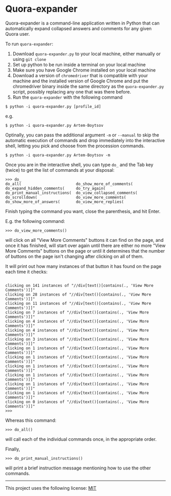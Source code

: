# Quora-expander

Quora-expander is a command-line application written in Python that can automatically expand collapsed answers and comments for any given Quora user.

To run `quora-expander`:

1. Download `quora-expander.py` to your local machine, either manually or using `git clone`
1. Set up python to be run inside a terminal on your local machine
1. Make sure you have Google Chrome installed on your local machine
1. Download a version of `chromedriver` that is compatible with your machine and the installed version of Google Chrome and put the chromedriver binary inside the same directory as the `quora-expander.py` script, possibly replacing any one that was there before.
1. Run the `quora-expander` with the following command

```shell
$ python -i quora-expander.py [profile_id]
```

e.g. 

```shell
$ python -i quora-expander.py Artem-Boytsov
```

Optinally, you can pass the additional argument `-m` or `--manual` to skip the automatic execution of commands and drop immediately into the interactive shell, letting you pick and choose from the procession commands.

```shell
$ python -i quora-expander.py Artem-Boytsov -m
```

Once you are in the interactive shell, you can type `do_` and the Tab key (twice) to get the list of commands at your disposal:

```shell
>>> do_
do_all(                        do_show_more_of_comments(
do_expand_hidden_comments(     do_try_again(
do_print_manual_instructions(  do_view_collapsed_comments(
do_scrolldown(                 do_view_more_comments(
do_show_more_of_answers(       do_view_more_replies(
```

Finish typing the command you want, close the parenthesis, and hit Enter. 

E.g. the following command:

```shell
>>> do_view_more_comments()
```

will click on all "View More Comments" buttons it can find on the page, and once it has finished, will start over again until there are either no more "View More Comments" buttons on the page or until it determines that the number of buttons on the page isn't changing after clicking on all of them.

It will print out how many instances of that button it has found on the page each time it checks:

```shell

clicking on 141 instances of "//div[text()[contains(., 'View More Comments')]]"
clicking on 28 instances of "//div[text()[contains(., 'View More Comments')]]"
clicking on 11 instances of "//div[text()[contains(., 'View More Comments')]]"
clicking on 7 instances of "//div[text()[contains(., 'View More Comments')]]"
clicking on 4 instances of "//div[text()[contains(., 'View More Comments')]]"
clicking on 4 instances of "//div[text()[contains(., 'View More Comments')]]"
clicking on 3 instances of "//div[text()[contains(., 'View More Comments')]]"
clicking on 1 instances of "//div[text()[contains(., 'View More Comments')]]"
clicking on 1 instances of "//div[text()[contains(., 'View More Comments')]]"
clicking on 1 instances of "//div[text()[contains(., 'View More Comments')]]"
clicking on 1 instances of "//div[text()[contains(., 'View More Comments')]]"
clicking on 1 instances of "//div[text()[contains(., 'View More Comments')]]"
clicking on 1 instances of "//div[text()[contains(., 'View More Comments')]]"
clicking on 0 instances of "//div[text()[contains(., 'View More Comments')]]"
>>> 
```

Whereas this command:

```shell
>>> do_all()
```

will call each of the individual commands once, in the appropriate order.

Finally,

```shell
>>> do_print_manual_instructions()
```

will print a brief instruction message mentioning how to use the other commands.

---

This project uses the following license: [MIT]

[MIT]: https://opensource.org/licenses/MIT
[article]: https://swiss-chris.medium.com/how-to-expand-all-answers-and-comments-on-quora-with-python-and-selenium-df6fdd86906c
